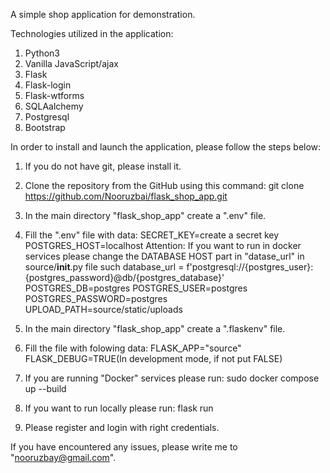 A simple shop application for demonstration.

Technologies utilized in the application:
1. Python3
2. Vanilla JavaScript/ajax
3. Flask
4. Flask-login
5. Flask-wtforms
6. SQLAalchemy
7. Postgresql
8. Bootstrap

In order to install and launch the application, please follow the steps below:
1. If you do not have git, please install it.

2. Clone the repository from the GitHub using this command:
    git clone https://github.com/Nooruzbai/flask_shop_app.git

3. In the main directory "flask_shop_app" create a ".env" file.

4. Fill the ".env" file with data:
SECRET_KEY=create a secret key
POSTGRES_HOST=localhost
        Attention: If you want to run in docker services please change the DATABASE HOST part in "datase_url"
        in source/__init__.py file such database_url = f'postgresql://{postgres_user}:{postgres_password}@db/{postgres_database}'
POSTGRES_DB=postgres
POSTGRES_USER=postgres
POSTGRES_PASSWORD=postgres
UPLOAD_PATH=source/static/uploads

5. In the main directory "flask_shop_app" create a ".flaskenv" file.
6. Fill the file with folowing data:
FLASK_APP="source"
FLASK_DEBUG=TRUE(In development mode, if not put FALSE)

7. If you are running "Docker" services please run: 
    sudo docker compose up --build

8. If you want to run locally please run:
    flask run

9. Please register and login with right credentials.

If you have encountered any issues, please write me to "nooruzbay@gmail.com".